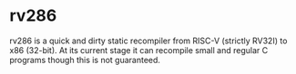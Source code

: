 # rv286

rv286 is a quick and dirty static recompiler from RISC-V (strictly RV32I) to
x86 (32-bit). At its current stage it can recompile small and regular C
programs though this is not guaranteed.
